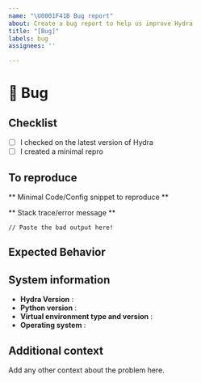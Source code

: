 ```yaml
---
name: "\U0001F41B Bug report"
about: Create a bug report to help us improve Hydra
title: "[Bug]"
labels: bug
assignees: ''

---
```


# 🐛 Bug

<!-- A clear and concise description of what the bug is. -->

## Checklist
- [ ] I checked on the latest version of Hydra
- [ ] I created a minimal repro

## To reproduce

** Minimal Code/Config snippet to reproduce **


** Stack trace/error message **
```
// Paste the bad output here!
```

## Expected Behavior
<!-- A clear and concise description of what you expected to happen. -->

## System information
- **Hydra Version** :  
- **Python version** : 
- **Virtual environment type and version** : 
- **Operating system** : 

## Additional context
Add any other context about the problem here.
